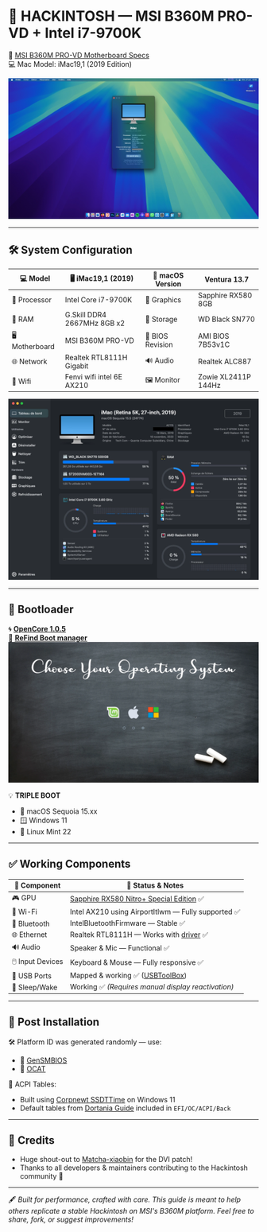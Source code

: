 # 🍎 HACKINTOSH — MSI B360M PRO-VD + Intel i7-9700K  
🎯 [MSI B360M PRO-VD Motherboard Specs](https://www.msi.com/Motherboard/B360M-PRO-VD/Specification)  
💻 Mac Model: iMac19,1 (2019 Edition)  

![Hackintosh Build](https://github.com/GUNNERSx/HACKINTOSH-MSI-B360M_DVI_UHD630_i7-9700K/blob/main/Sequoia.webp)  

---

## 🛠️ System Configuration  

| 💻 **Model**     | 🖥️ iMac19,1 (2019)         | 🧩 **macOS Version** | Ventura 13.7           |
|------------------|-----------------------------|----------------------|-------------------------|
| 🧠 Processor      | Intel Core i7-9700K          | 🎨 Graphics           | Sapphire RX580 8GB   |
| 🧵 RAM            | G.Skill DDR4 2667MHz 8GB x2  | 💾 Storage            | WD Black SN770       |
| 🖥️ Motherboard    | MSI B360M PRO-VD             | 🧬 BIOS Revision       | AMI BIOS 7B53v1C    |
| 🌐 Network        | Realtek RTL8111H Gigabit     | 🔊 Audio              | Realtek ALC887       |
| 📶 Wifi           | Fenvi wifi intel 6E AX210    | 🖼️ Monitor            | Zowie XL2411P 144Hz  |


![Specs](https://github.com/GUNNERSx/HACKINTOSH-MSI-B360M_DVI_UHD630_i7-9700K/blob/main/Specs.webp)  

---

## 🔄 Bootloader  

🌀 [**OpenCore 1.0.5**](https://github.com/acidanthera/OpenCorePkg/releases)  
🚀 [**ReFind Boot manager**](https://www.rodsbooks.com/refind/)  
![reFind Boot Manager](https://github.com/GUNNERSx/HACKINTOSH-MSI-B360M_DVI_UHD630_i7-9700K/blob/main/reFind.webp)  

💡 **TRIPLE BOOT**  
- 🍏 macOS Sequoia 15.xx  
- 🪟 Windows 11  
- 🐧 Linux Mint 22  

---

## ✅ Working Components  

| 🔧 **Component**       | 📝 **Status & Notes**                                                                |
|------------------------|--------------------------------------------------------------------------------------|
| 🎮 GPU                | [Sapphire RX580 Nitro+ Special Edition](https://www.techpowerup.com/gpu-specs/sapphire-nitro-rx-580-special-edition.b4912) ✅ |
| 📶 Wi-Fi              | Intel AX210 using AirportItlwm — Fully supported ✅                                   |
| 📡 Bluetooth          | IntelBluetoothFirmware — Stable ✅                                                   |
| 🌐 Ethernet           | Realtek RTL8111H — Works with [driver](https://github.com/Mieze/RTL8111_driver_for_OS_X) ✅ |
| 🔊 Audio              | Speaker & Mic — Functional ✅                                                        |
| 🖱️ Input Devices      | Keyboard & Mouse — Fully responsive ✅                                                |
| 🔌 USB Ports          | Mapped & working ✅ ([USBToolBox](https://github.com/USBToolBox/tool))               |
| 🌙 Sleep/Wake         | Working ✅ *(Requires manual display reactivation)*                                  |

---

## 🧱 Post Installation  

🛠️ Platform ID was generated randomly — use:  
- 🔧 [GenSMBIOS](https://github.com/corpnewt/GenSMBIOS)  
- 🧰 [OCAT](https://github.com/ic005k/OCAuxiliaryTools/releases)  

🧬 ACPI Tables:  
- Built using [Corpnewt SSDTTime](https://github.com/corpnewt/SSDTTime) on Windows 11  
- Default tables from [Dortania Guide](https://dortania.github.io/OpenCore-Install-Guide/config.plist/coffee-lake.html#acpi) included in `EFI/OC/ACPI/Back`

---

## 🙌 Credits  

- Huge shout-out to [Matcha-xiaobin](https://github.com/Matcha-xiaobin/EFI-B360m_d2v_OpenCore_dvi_uhd630) for the DVI patch!  
- Thanks to all developers & maintainers contributing to the Hackintosh community 🎉  

---

🖋️ _Built for performance, crafted with care. This guide is meant to help others replicate a stable Hackintosh on MSI's B360M platform. Feel free to share, fork, or suggest improvements!_
